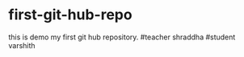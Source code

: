 # first-git-hub-repo
this is demo my first git hub repository.
#teacher 
shraddha
#student 
varshith